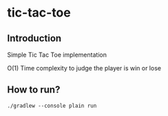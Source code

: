 # tic-tac-toe

## Introduction
Simple Tic Tac Toe implementation  

O(1) Time complexity to judge the player is win or lose

## How to run?
`./gradlew --console plain run`
